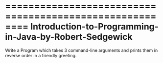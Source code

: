========================================================
Introduction-to-Programming-in-Java-by-Robert-Sedgewick
========================================================

Write a Program which takes 3 command-line arguments and prints them in reverse order in a friendly greeting.
